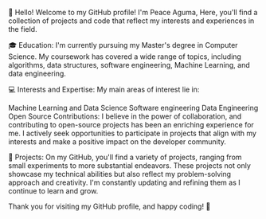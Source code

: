 👋 Hello! Welcome to my GitHub profile! I'm Peace Aguma, Here, you'll find a collection of projects and code that reflect my interests and experiences in the field.

🎓 Education:
I'm currently pursuing my Master's degree in Computer Science. My coursework has covered a wide range of topics, including algorithms, data structures, software engineering, Machine Learning, and data engineering.

💻 Interests and Expertise:
My main areas of interest lie in:

Machine Learning and Data Science
Software engineering
Data Engineering
Open Source Contributions: I believe in the power of collaboration, and contributing to open-source projects has been an enriching experience for me. I actively seek opportunities to participate in projects that align with my interests and make a positive impact on the developer community.



🔨 Projects:
On my GitHub, you'll find a variety of projects, ranging from small experiments to more substantial endeavors. These projects not only showcase my technical abilities but also reflect my problem-solving approach and creativity. I'm constantly updating and refining them as I continue to learn and grow.


Thank you for visiting my GitHub profile, and happy coding! 🚀
<!---
peaceaguma is a ✨ special ✨ repository because its `README.md` (this file) appears on your GitHub profile.
You can click the Preview link to take a look at your changes.
--->
